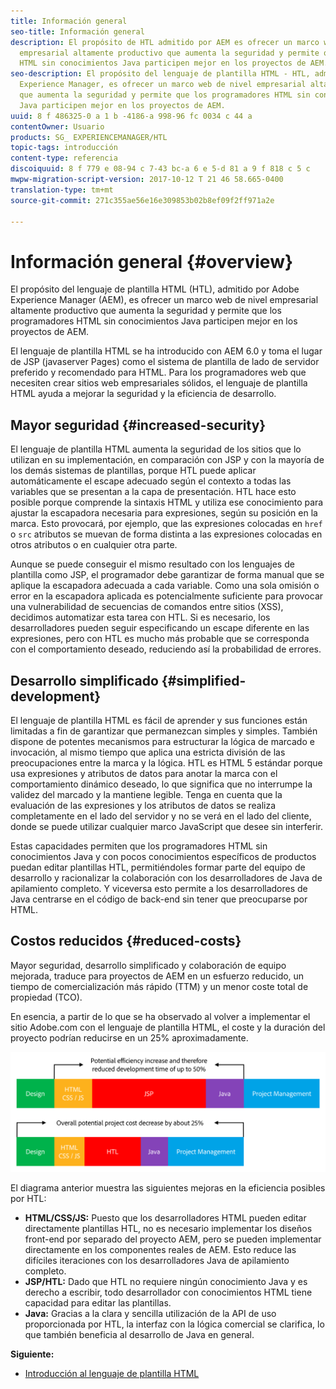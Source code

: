 ```yaml
---
title: Información general
seo-title: Información general
description: El propósito de HTL admitido por AEM es ofrecer un marco web de nivel
  empresarial altamente productivo que aumenta la seguridad y permite que los programadores
  HTML sin conocimientos Java participen mejor en los proyectos de AEM.
seo-description: El propósito del lenguaje de plantilla HTML - HTL, admitido por Adobe
  Experience Manager, es ofrecer un marco web de nivel empresarial altamente productivo
  que aumenta la seguridad y permite que los programadores HTML sin conocimientos
  Java participen mejor en los proyectos de AEM.
uuid: 8 f 486325-0 a 1 b -4186-a 998-96 fc 0034 c 44 a
contentOwner: Usuario
products: SG_ EXPERIENCEMANAGER/HTL
topic-tags: introducción
content-type: referencia
discoiquuid: 8 f 779 e 08-94 c 7-43 bc-a 6 e 5-d 81 a 9 f 818 c 5 c
mwpw-migration-script-version: 2017-10-12 T 21 46 58.665-0400
translation-type: tm+mt
source-git-commit: 271c355ae56e16e309853b02b8ef09f2ff971a2e

---
```



# Información general {#overview}

El propósito del lenguaje de plantilla HTML (HTL), admitido por Adobe Experience Manager (AEM), es ofrecer un marco web de nivel empresarial altamente productivo que aumenta la seguridad y permite que los programadores HTML sin conocimientos Java participen mejor en los proyectos de AEM.

El lenguaje de plantilla HTML se ha introducido con AEM 6.0 y toma el lugar de JSP (javaserver Pages) como el sistema de plantilla de lado de servidor preferido y recomendado para HTML. Para los programadores web que necesiten crear sitios web empresariales sólidos, el lenguaje de plantilla HTML ayuda a mejorar la seguridad y la eficiencia de desarrollo.

## Mayor seguridad {#increased-security}

El lenguaje de plantilla HTML aumenta la seguridad de los sitios que lo utilizan en su implementación, en comparación con JSP y con la mayoría de los demás sistemas de plantillas, porque HTL puede aplicar automáticamente el escape adecuado según el contexto a todas las variables que se presentan a la capa de presentación. HTL hace esto posible porque comprende la sintaxis HTML y utiliza ese conocimiento para ajustar la escapadora necesaria para expresiones, según su posición en la marca. Esto provocará, por ejemplo, que las expresiones colocadas en `href` o `src` atributos se muevan de forma distinta a las expresiones colocadas en otros atributos o en cualquier otra parte.

Aunque se puede conseguir el mismo resultado con los lenguajes de plantilla como JSP, el programador debe garantizar de forma manual que se aplique la escapadora adecuada a cada variable. Como una sola omisión o error en la escapadora aplicada es potencialmente suficiente para provocar una vulnerabilidad de secuencias de comandos entre sitios (XSS), decidimos automatizar esta tarea con HTL. Si es necesario, los desarrolladores pueden seguir especificando un escape diferente en las expresiones, pero con HTL es mucho más probable que se corresponda con el comportamiento deseado, reduciendo así la probabilidad de errores.

## Desarrollo simplificado {#simplified-development}

El lenguaje de plantilla HTML es fácil de aprender y sus funciones están limitadas a fin de garantizar que permanezcan simples y simples. También dispone de potentes mecanismos para estructurar la lógica de marcado e invocación, al mismo tiempo que aplica una estricta división de las preocupaciones entre la marca y la lógica. HTL es HTML 5 estándar porque usa expresiones y atributos de datos para anotar la marca con el comportamiento dinámico deseado, lo que significa que no interrumpe la validez del marcado y la mantiene legible. Tenga en cuenta que la evaluación de las expresiones y los atributos de datos se realiza completamente en el lado del servidor y no se verá en el lado del cliente, donde se puede utilizar cualquier marco JavaScript que desee sin interferir.

Estas capacidades permiten que los programadores HTML sin conocimientos Java y con pocos conocimientos específicos de productos puedan editar plantillas HTL, permitiéndoles formar parte del equipo de desarrollo y racionalizar la colaboración con los desarrolladores de Java de apilamiento completo. Y viceversa esto permite a los desarrolladores de Java centrarse en el código de back-end sin tener que preocuparse por HTML.

## Costos reducidos {#reduced-costs}

Mayor seguridad, desarrollo simplificado y colaboración de equipo mejorada, traduce para proyectos de AEM en un esfuerzo reducido, un tiempo de comercialización más rápido (TTM) y un menor coste total de propiedad (TCO).

En esencia, a partir de lo que se ha observado al volver a implementar el sitio Adobe.com con el lenguaje de plantilla HTML, el coste y la duración del proyecto podrían reducirse en un 25% aproximadamente.

![](assets/chlimage_1.png)

El diagrama anterior muestra las siguientes mejoras en la eficiencia posibles por HTL:

* **HTML/CSS/JS:** Puesto que los desarrolladores HTML pueden editar directamente plantillas HTL, no es necesario implementar los diseños front-end por separado del proyecto AEM, pero se pueden implementar directamente en los componentes reales de AEM. Esto reduce las difíciles iteraciones con los desarrolladores Java de apilamiento completo.
* **JSP/HTL:** Dado que HTL no requiere ningún conocimiento Java y es derecho a escribir, todo desarrollador con conocimientos HTML tiene capacidad para editar las plantillas.
* **Java:** Gracias a la clara y sencilla utilización de la API de uso proporcionada por HTL, la interfaz con la lógica comercial se clarifica, lo que también beneficia al desarrollo de Java en general.

**Siguiente:**

* [Introducción al lenguaje de plantilla HTML](getting-started.md)

